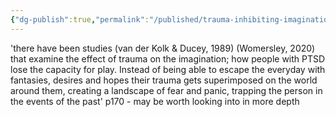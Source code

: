 ```yaml
---
{"dg-publish":true,"permalink":"/published/trauma-inhibiting-imagination/","noteIcon":""}
---
```


'there have been studies (van der Kolk & Ducey, 1989) (Womersley, 2020) that examine the effect of trauma on the imagination; how people with PTSD lose the capacity for play. Instead of being able to escape the everyday with fantasies, desires and hopes their trauma gets superimposed on the world around them, creating a landscape of fear and panic, trapping the person in the events of the past' p170  - may be worth looking into in more depth
